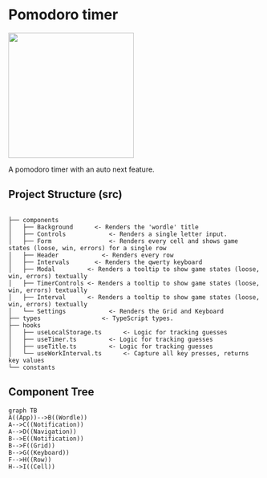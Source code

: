 # Pomodoro timer

[<img src="public/wordle.png" width="250"/>](public/wordle.png)

A pomodoro timer with an auto next feature.


## Project Structure (src)

```

├── components
│   ├── Background 		<- Renders the 'wordle' title
│   ├── Controls			<- Renders a single letter input.
│   ├── Form 			    <- Renders every cell and shows game states (loose, win, errors) for a single row
│   ├── Header			  <- Renders every row
│   ├── Intervals 		<- Renders the qwerty keyboard
│   ├── Modal         <- Renders a tooltip to show game states (loose, win, errors) textually
│   ├── TimerControls <- Renders a tooltip to show game states (loose, win, errors) textually
│   ├── Interval      <- Renders a tooltip to show game states (loose, win, errors) textually
│   └── Settings 			<- Renders the Grid and Keyboard
├── types 			      <- TypeScript types.
├── hooks
│   ├── useLocalStorage.ts 		<- Logic for tracking guesses
│   ├── useTimer.ts 		<- Logic for tracking guesses
│   ├── useTitle.ts 		<- Logic for tracking guesses
│   └── useWorkInterval.ts 		<- Capture all key presses, returns key values
└── constants
```

## Component Tree

```mermaid
graph TB
A((App))-->B((Wordle))
A-->C((Notification))
A-->D((Navigation))
B-->E((Notification))
B-->F((Grid))
B-->G((Keyboard))
F-->H((Row))
H-->I((Cell))
```
